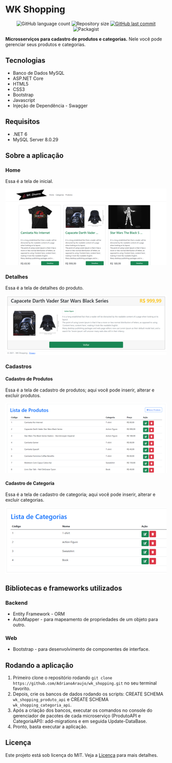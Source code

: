 # WK Shopping
<p align="center">
  <img alt="GitHub language count" src="https://img.shields.io/github/languages/count/AdrianoAraujo/wk_shopping">

  <img alt="Repository size" src="https://img.shields.io/github/repo-size/AdrianoAraujo/wk_shopping">
  
  <a href="https://github.com/AdrianoAraujo/wk_shopping/commits/master">
    <img alt="GitHub last commit" src="https://img.shields.io/github/last-commit/AdrianoAraujo/wk_shopping">
  </a>

  <img alt="Packagist" src="https://img.shields.io/badge/License-MIT-green.svg">
</p>

**Microsserviços para cadastro de produtos e categorias.**
Nele você pode gerenciar seus produtos e categorias.

## Tecnologias
- Banco de Dados MySQL
- ASP.NET Core 
- HTML5
- CSS3
- Bootstrap
- Javascript
- Injeção de Dependência - Swagger

## Requisitos
- .NET 6
- MySQL Server 8.0.29

## Sobre a aplicação
### Home
Essa é a tela de inicial.

![image](https://github.com/AdrianoAraujo/wk_shopping/blob/main/WK_Shopping_Imagens/Home.png?raw=true)

### Detalhes
Essa é a tela de detalhes do produto.

![image](https://github.com/AdrianoAraujo/wk_shopping/blob/main/WK_Shopping_Imagens/Detalhes.png?raw=true)

### Cadastros
#### Cadastro de Produtos
Essa é a tela de cadastro de produtos; aqui você pode inserir, alterar e excluir produtos.

![image](https://github.com/AdrianoAraujo/wk_shopping/blob/main/WK_Shopping_Imagens/Lista%20de%20Produtos.png?raw=true)

#### Cadastro de Categoria
Essa é a tela de cadastro de categoria; aqui você pode inserir, alterar e excluir categorias.

![image](https://github.com/AdrianoAraujo/wk_shopping/blob/main/WK_Shopping_Imagens/Lista%20de%20Categorias.png?raw=true)

## Bibliotecas e frameworks utilizados
### Backend
- Entity Framework - ORM
- AutoMapper - para mapeamento de propriedades de um objeto para outro.

### Web
- Bootstrap - para desenvolvimento de componentes de interface.

## Rodando a aplicação
1. Primeiro clone o repositório rodando `git clone https://github.com/AdrianoAraujo/wk_shopping.git` no seu terminal favorito.
2. Depois, crie os bancos de dados rodando os scripts: CREATE SCHEMA `wk_shopping_produto_api` e CREATE SCHEMA `wk_shopping_categoria_api`.
3. Após a criação dos bancos, executar os comandos no console do gerenciador de pacotes de cada microserviço (ProdutoAPI e CategoriaAPI): add-migrations e em seguida Update-DataBase.
4. Pronto, basta executar a aplicação.

## Licença
Este projeto está sob licença do MIT. Veja a [Licença](https://github.com/AdrianoAraujo/wk_shopping/blob/master/LICENSE) para mais detalhes.
